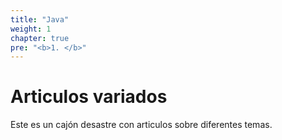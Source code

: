 ```yaml
---
title: "Java"
weight: 1
chapter: true
pre: "<b>1. </b>"
---
```


# Articulos variados

Este es un cajón desastre con articulos sobre diferentes temas.

